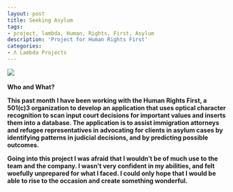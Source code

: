 ```yaml
---
layout: post
title: Seeking Asylum
tags:
- project, lambda, Human, Rights, First, Asylum
description: 'Project for Human Rights First'
categories:
- Λ Lambda Projects
---
```


<img src="https://i.imgur.com/jYHNXAa.png">
<br>
<br>
<b>Who and What?
<br>

This past month I have been working with the Human Rights First, a 501(c)3 organization to develop an application that uses optical character recognition to scan input court decisions for important values and inserts them into a database. The application is to assist immigration attorneys and refugee representatives in advocating for clients in asylum cases by identifying patterns in judicial decisions, and by predicting possible outcomes.

Going into this project I was afraid that I wouldn’t be of much use to the team and the company. I wasn’t very confident in my abilities, and felt woefully unprepared for what I faced. I could only hope that I would be able to rise to the occasion and create something wonderful.
